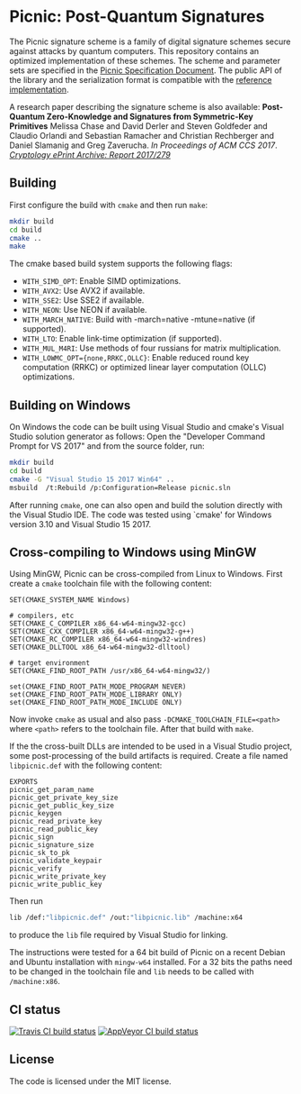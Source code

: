 Picnic: Post-Quantum Signatures
===============================

The Picnic signature scheme is a family of digital signature schemes secure
against attacks by quantum computers. This repository contains an optimized
implementation of these schemes. The scheme and parameter sets are specified in
the [Picnic Specification Document](https://github.com/Microsoft/Picnic/blob/master/spec.pdf).
The public API of the library and the serialization format is compatible with
the [reference implementation](https://github.com/Microsoft/Picnic).

A research paper describing the signature scheme is also available:
**Post-Quantum Zero-Knowledge and Signatures from Symmetric-Key Primitives**
Melissa Chase and David Derler and Steven Goldfeder and Claudio Orlandi and
Sebastian Ramacher and Christian Rechberger and Daniel Slamanig and Greg
Zaverucha.
*In Proceedings of ACM CCS 2017*.
*[Cryptology ePrint Archive: Report 2017/279](http://eprint.iacr.org/2017/279)*

Building
--------

First configure the build with `cmake` and then run `make`:
```sh
mkdir build
cd build
cmake ..
make
```

The cmake based build system supports the following flags:
 * ``WITH_SIMD_OPT``: Enable SIMD optimizations.
 * ``WITH_AVX2``: Use AVX2 if available.
 * ``WITH_SSE2``: Use SSE2 if available.
 * ``WITH_NEON``: Use NEON if available.
 * ``WITH_MARCH_NATIVE``: Build with -march=native -mtune=native (if supported).
 * ``WITH_LTO``: Enable link-time optimization (if supported).
 * ``WITH_MUL_M4RI``: Use methods of four russians for matrix multiplication.
 * ``WITH_LOWMC_OPT={none,RRKC,OLLC}``: Enable reduced round key computation (RRKC) or optimized
   linear layer computation (OLLC) optimizations.

Building on Windows
-------------------

On Windows the code can be built using Visual Studio and cmake's Visual Studio
solution generator as follows: Open the "Developer Command Prompt for VS 2017"
and from the source folder, run:
```sh
mkdir build
cd build
cmake -G "Visual Studio 15 2017 Win64" ..
msbuild  /t:Rebuild /p:Configuration=Release picnic.sln
```

After running `cmake`, one can also open and build the solution directly with
the Visual Studio IDE. The code was tested using `cmake' for Windows version
3.10 and Visual Studio 15 2017.

Cross-compiling to Windows using MinGW
--------------------------------------

Using MinGW, Picnic can be cross-compiled from Linux to Windows. First create a
`cmake` toolchain file with the following content:
```
SET(CMAKE_SYSTEM_NAME Windows)

# compilers, etc
SET(CMAKE_C_COMPILER x86_64-w64-mingw32-gcc)
SET(CMAKE_CXX_COMPILER x86_64-w64-mingw32-g++)
SET(CMAKE_RC_COMPILER x86_64-w64-mingw32-windres)
SET(CMAKE_DLLTOOL x86_64-w64-mingw32-dlltool)

# target environment
SET(CMAKE_FIND_ROOT_PATH /usr/x86_64-w64-mingw32/)

set(CMAKE_FIND_ROOT_PATH_MODE_PROGRAM NEVER)
set(CMAKE_FIND_ROOT_PATH_MODE_LIBRARY ONLY)
set(CMAKE_FIND_ROOT_PATH_MODE_INCLUDE ONLY)
```
Now invoke `cmake` as usual and also pass `-DCMAKE_TOOLCHAIN_FILE=<path>` where
`<path>` refers to the toolchain file. After that build with `make`.

If the the cross-built DLLs are intended to be used in a Visual Studio project,
some post-processing of the build artifacts is required. Create a file named
`libpicnic.def` with the following content:
```
EXPORTS
picnic_get_param_name
picnic_get_private_key_size
picnic_get_public_key_size
picnic_keygen
picnic_read_private_key
picnic_read_public_key
picnic_sign
picnic_signature_size
picnic_sk_to_pk
picnic_validate_keypair
picnic_verify
picnic_write_private_key
picnic_write_public_key
```
Then run
```sh
lib /def:"libpicnic.def" /out:"libpicnic.lib" /machine:x64
```
to produce the `lib` file required by Visual Studio for linking.

The instructions were tested for a 64 bit build of Picnic on a recent Debian and
Ubuntu installation with `mingw-w64` installed. For a 32 bits the paths need to
be changed in the toolchain file and `lib` needs to be called with
`/machine:x86`.

CI status
---------
[![Travis CI build status](https://travis-ci.org/IAIK/Picnic.svg?branch=master)](https://travis-ci.org/IAIK/Picnic)
[![AppVeyor CI build status](https://ci.appveyor.com/api/projects/status/github/IAIK/Picnic?branch=master&svg=true)](https://ci.appveyor.com/project/sebastinas/picnic)

License
-------

The code is licensed under the MIT license.
